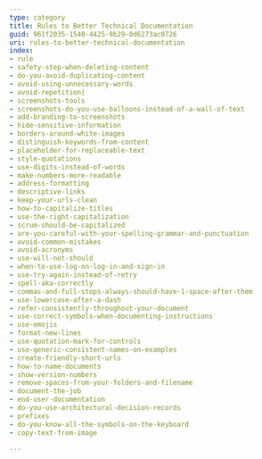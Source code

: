 ```yaml
---
type: category
title: Rules to Better Technical Documentation
guid: 961f2035-1540-4425-9b29-0d6273ac0726
uri: rules-to-better-technical-documentation
index:
- rule
- safety-step-when-deleting-content
- do-you-avoid-duplicating-content
- avoid-using-unnecessary-words
- avoid-repetition|
- screenshots-tools
- screenshots-do-you-use-balloons-instead-of-a-wall-of-text
- add-branding-to-screenshots
- hide-sensitive-information
- borders-around-white-images
- distinguish-keywords-from-content
- placeholder-for-replaceable-text
- style-quotations
- use-digits-instead-of-words
- make-numbers-more-readable
- address-formatting
- descriptive-links
- keep-your-urls-clean
- how-to-capitalize-titles
- use-the-right-capitalization
- scrum-should-be-capitalized
- are-you-careful-with-your-spelling-grammar-and-punctuation
- avoid-common-mistakes
- avoid-acronyms
- use-will-not-should
- when-to-use-log-on-log-in-and-sign-in
- use-try-again-instead-of-retry
- spell-aka-correctly
- commas-and-full-stops-always-should-have-1-space-after-them
- use-lowercase-after-a-dash
- refer-consistently-throughout-your-document
- use-correct-symbols-when-documenting-instructions
- use-emojis
- format-new-lines
- use-quotation-mark-for-controls
- use-generic-consistent-names-on-examples
- create-friendly-short-urls
- how-to-name-documents
- show-version-numbers
- remove-spaces-from-your-folders-and-filename
- document-the-job
- end-user-documentation
- do-you-use-architectural-decision-records
- prefixes
- do-you-know-all-the-symbols-on-the-keyboard
- copy-text-from-image

---
```

